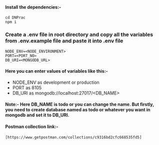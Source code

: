 #### Install the dependencies:-

```
cd DNPrac
npm i
```

### Create a .env file in root directory and copy all the variables from .env.example file and paste it into .env file

```
NODE_ENV=<NODE_ENVIRONMENT>
PORT=<PORT_NO>
DB_URI=<MONGODB_URL>
```

#### Here you can enter values of variables like this:-

- NODE_ENV as development or production
- PORT as 8105
- DB_URI as mongodb://localhost:27017/<DB_NAME>

#### Note:- Here DB_NAME is todo or you can change the name. But firstly, you need to create database named as todo or whatever you want in mongodb and set it to DB_URI.

#### Postman collection link:-

    [https://www.getpostman.com/collections/c9316bd2cfc668535fd5]
